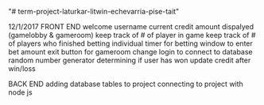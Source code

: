 "# term-project-laturkar-litwin-echevarria-pise-tait" 

12/1/2017
FRONT END
welcome username
current credit amount dispalyed (gamelobby & gameroom)
keep track of # of player in game
keep track of # of players who finished betting
individual timer for betting
window to enter bet amount
exit button for gameroom
change login to connect to database
random number generator
determining if user has won
update credit after win/loss

BACK END
adding database tables to project
connecting to project with node js
